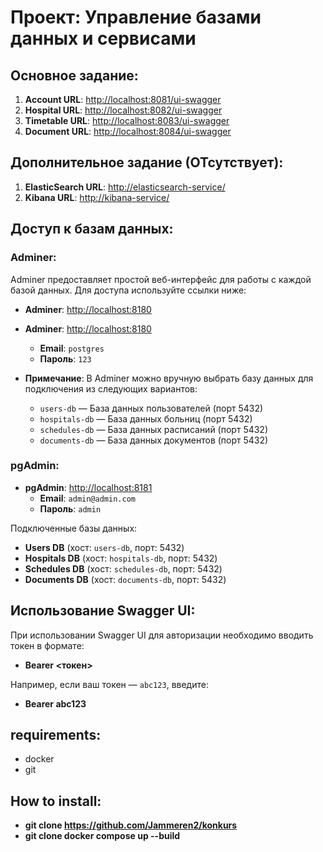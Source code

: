 # Проект: Управление базами данных и сервисами

## Основное задание:

1. **Account URL**: [http://localhost:8081/ui-swagger](http://localhost:8081/ui-swagger)
2. **Hospital URL**: [http://localhost:8082/ui-swagger](http://localhost:8082/ui-swagger)
3. **Timetable URL**: [http://localhost:8083/ui-swagger](http://localhost:8083/ui-swagger)
4. **Document URL**: [http://localhost:8084/ui-swagger](http://localhost:8084/ui-swagger)

## Дополнительное задание (ОТсутствует):

1. **ElasticSearch URL**: [http://elasticsearch-service/](http://elasticsearch-service/)
2. **Kibana URL**: [http://kibana-service/](http://kibana-service/)

## Доступ к базам данных:

### Adminer:
Adminer предоставляет простой веб-интерфейс для работы с каждой базой данных. Для доступа используйте ссылки ниже:

- **Adminer**: [http://localhost:8180](http://localhost:8180)
- **Adminer**: [http://localhost:8180](http://localhost:8180)
  - **Email**: `postgres`
  - **Пароль**: `123`

- **Примечание**: В Adminer можно вручную выбрать базу данных для подключения из следующих вариантов:
  - `users-db` — База данных пользователей (порт 5432)
  - `hospitals-db` — База данных больниц (порт 5432)
  - `schedules-db` — База данных расписаний (порт 5432)
  - `documents-db` — База данных документов (порт 5432)

### pgAdmin:
- **pgAdmin**: [http://localhost:8181](http://localhost:8181)
  - **Email**: `admin@admin.com`
  - **Пароль**: `admin`

Подключенные базы данных:
- **Users DB** (хост: `users-db`, порт: 5432)
- **Hospitals DB** (хост: `hospitals-db`, порт: 5432)
- **Schedules DB** (хост: `schedules-db`, порт: 5432)
- **Documents DB** (хост: `documents-db`, порт: 5432)

## Использование Swagger UI:
При использовании Swagger UI для авторизации необходимо вводить токен в формате:

- **Bearer <токен>**


Например, если ваш токен — `abc123`, введите:

- **Bearer abc123**

## requirements:
- docker
- git


## How to install:

- **git clone https://github.com/Jammeren2/konkurs**
- **git clone docker compose up --build**